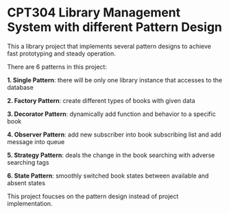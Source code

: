 # CPT304 Library Management System with different Pattern Design

This a library project that implements several pattern designs to achieve fast prototyping and steady operation.

There are 6 patterns in this project:

**1. Single Pattern**: there will be only one library instance that accesses to the database

**2. Factory Pattern**: create different types of books with given data

**3. Decorator Pattern**: dynamically add function and behavior to a specific book

**4. Observer Pattern**: add new subscriber into book subscribing list and add message into queue

**5. Strategy Pattern**: deals the change in the book searching with adverse searching tags

**6. State Pattern**: smoothly switched book states between available and absent states

This project foucses on the pattern design instead of project implementation.
